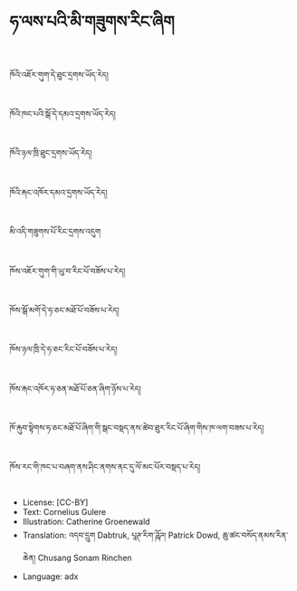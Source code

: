 # ཧ་ལས་པའི་མི་གཟུགས་རིང་ཞིག

##
ཁོའི་འཇོར་གུག་དེ་ཐུང་དྲགས་ཡོད་རེད།

##
ཁོའི་ཁང་པའི་སྒོ་དེ་དམའ་དྲགས་ཡོད་རེད།

##
ཁོའི་ཉལ་ཁྲི་ཐུང་དྲགས་ཡོད་རེད།

##
ཁོའི་རྐང་འཁོར་དམའ་དྲགས་ཡོད་རེད།

##
མི་འདི་གཟུགས་པོ་རིང་དྲགས་འདུག

##
ཁོས་འཇོར་གུག་གི་ཡུ་བ་རིང་པོ་བཟོས་པ་རེད།

##
ཁོས་སྒོ་མགོ་དེ་ཧ་ཅང་མཐོ་པོ་བཟོས་པ་རེད།

##
ཁོས་ཉལ་ཁྲི་དེ་ཧ་ཅང་རིང་པོ་བཟོས་པ་རེད།

##
ཁོས་རྐང་འཁོར་ཧ་ཅན་མཐོ་པོ་ཅན་ཞིག་ཉོས་པ་རེད།

##
ཁོ་རྐུབ་སྟེགས་ཧ་ཅང་མཐོ་པོ་ཞིག་གི་སྒང་བསྡད་ནས་ཚེབ་ཐུར་རིང་པོ་ཞིག་གིས་ཁ་ལག་བཟས་པ་རེད།

##
ཁོས་རང་གི་ཁང་པ་བཞག་ནས་ཤིང་ནགས་ནང་དུ་ལོ་མང་པོར་བསྡད་པ་རེད།

##
* License: [CC-BY]
* Text: Cornelius Gulere
* Illustration: Catherine Groenewald
* Translation: འདབ་དྲུག Dabtruk, པཱཊ་རིག་ཌཱོཌ། Patrick Dowd, ཆུ་ཚང་བསོད་ནམས་རིན་ཆེན། Chusang Sonam Rinchen
* Language: adx
